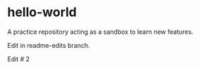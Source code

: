 # hello-world
A practice repository acting as a sandbox to learn new features.

Edit in readme-edits branch.

Edit # 2
